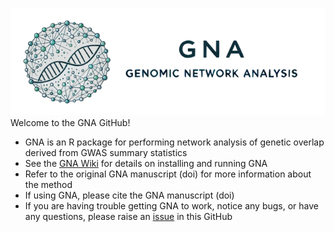 ![](https://github.com/GenomicNetworkAnalysis/GNA/blob/main/figures/GNAbanner_small.png)
Welcome to the GNA GitHub!

- GNA is an R package for performing network analysis of genetic overlap derived from GWAS summary statistics
- See the [GNA Wiki](https://github.com/GenomicNetworkAnalysis/GNA/wiki) for details on installing and running GNA
- Refer to the original GNA manuscript (doi) for more information about the method
- If using GNA, please cite the GNA manuscript (doi)
- If you are having trouble getting GNA to work, notice any bugs, or have any questions, please raise an [issue](https://github.com/GenomicNetworkAnalysis/GNA/issues) in this GitHub 
